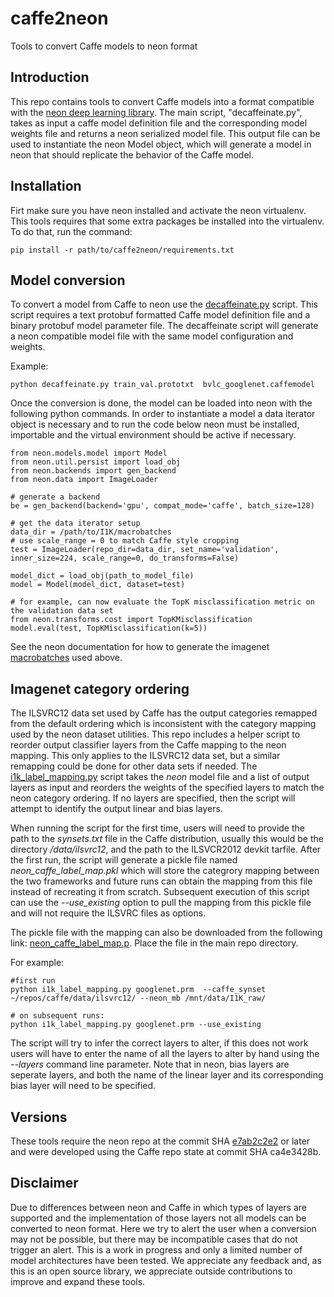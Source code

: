 # caffe2neon

Tools to convert Caffe models to neon format

## Introduction

This repo contains tools to convert Caffe models into a format compatible with the 
[neon deep learning library](https://github.com/NervanaSystems/neon).  The main
script, "decaffeinate.py", takes as input a caffe model definition file and the corresponding
model weights file and returns a neon serialized model file.  This output file can be used to
instantiate the neon Model object, which will generate a model in neon that should replicate the 
behavior of the Caffe model.


## Installation

Firt make sure you have neon installed and activate the neon virtualenv.  This tools requires
that some extra packages be installed into the virtualenv.  To do that, run the command:
```
pip install -r path/to/caffe2neon/requirements.txt
```

## Model conversion

To convert a model from Caffe to neon use the
[decaffeinate.py](https://github.com/NervanaSystems/decaffeinate/blob/master/decaffeinate.py) script.
This script requires a text protobuf formatted Caffe model definition file and a binary protobuf model
parameter file.  The decaffeinate script will generate a neon compatible model file with the same model
configuration and weights.

Example:
```
python decaffeinate.py train_val.prototxt  bvlc_googlenet.caffemodel
```

Once the conversion is done, the model can be loaded into neon with the following python commands.
In order to instantiate a model a data iterator object is necessary and to run the code below neon
must be installed, importable and the virtual environment should be active if necessary.

```
from neon.models.model import Model
from neon.util.persist import load_obj
from neon.backends import gen_backend
from neon.data import ImageLoader

# generate a backend
be = gen_backend(backend='gpu', compat_mode='caffe', batch_size=128)

# get the data iterator setup
data_dir = /path/to/I1K/macrobatches
# use scale_range = 0 to match Caffe style cropping
test = ImageLoader(repo_dir=data_dir, set_name='validation', inner_size=224, scale_range=0, do_transforms=False)

model_dict = load_obj(path_to_model_file)
model = Model(model_dict, dataset=test)

# for example, can now evaluate the TopK misclassification metric on the validation data set
from neon.transforms.cost import TopKMisclassification
model.eval(test, TopKMisclassification(k=5))
```

See the neon documentation for how to generate the imagenet
[macrobatches](http://neon.nervanasys.com/docs/latest/datasets.html#imagenet) used above.

## Imagenet category ordering

The ILSVRC12 data set used by Caffe has the output categories remapped from the default ordering which is
inconsistent with the category mapping used by the neon dataset utilities.  This repo includes a helper script
to reorder output classifier layers from the Caffe mapping to the neon mapping.  This only applies to the
ILSVRC12 data set, but a similar remapping could be done for other data sets if needed.  The
[i1k_label_mapping.py](https://github.com/NervanaSystems/decaffeinate/blob/master/i1k_label_mapping.py) script
takes the *neon* model file and a list of output layers as input and reorders the weights of the specified
layers to match the neon category ordering.  If no layers are specified, then the script will attempt to
identify the output linear and bias layers.

When running the script for the first time, users will need to provide the path to the _synsets.txt_ file in the Caffe
distribution, usually this would be the directory _<caffe root>/data/ilsvrc12_, and
the path to the ILSVCR2012 devkit tarfile.  After the first run, the script will generate a pickle file
named _neon_caffe_label_map.pkl_ which will store the categrory mapping between the two frameworks and
future runs can obtain the mapping from this file instead of recreating it from scratch.
Subsequent execution of this script can use the _--use_existing_ option to pull the mapping from this pickle
file and will not require the ILSVRC files as options.

The pickle file with the mapping can also be downloaded from the following link: [neon_caffe_label_map.p]( https://s3-us-west-1.amazonaws.com/nervana-modelzoo/neon_caffe_label_map.p).  Place the file in the main repo directory.

For example:
```
#first run
python i1k_label_mapping.py googlenet.prm  --caffe_synset ~/repos/caffe/data/ilsvrc12/ --neon_mb /mnt/data/I1K_raw/

# on subsequent runs:
python i1k_label_mapping.py googlenet.prm --use_existing

```

The script will try to infer the correct layers to alter, if this does not work users will have to enter the name
of all the layers to alter by hand using the _--layers_ command line parameter.  Note that in neon, bias layers are
seperate layers, and both the name of the linear layer and its corresponding bias layer will need to be specified.


## Versions

These tools require the neon repo at the commit SHA [e7ab2c2e2](https://github.com/NervanaSystems/neon/commit/e7ab2c2e27f113a4d36d17ba8c79546faed7d916) or later and were developed using the Caffe repo state at commit SHA
ca4e3428b.

## Disclaimer
Due to differences between neon and Caffe in which types of layers are supported and the implementation of those layers
not all models can be converted to neon format.  Here we try to alert the user when a conversion may not be possible,
but there may be incompatible cases that do not trigger an alert.  This is a work in progress and only a limited number
of model  architectures have been tested.  We appreciate any feedback and, as this is an open source library, we
appreciate outside contributions to improve and expand these tools.

